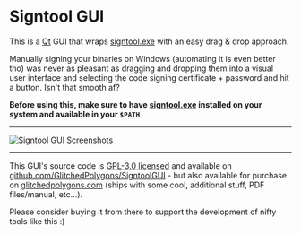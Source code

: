 # Signtool GUI

This is a [Qt](https://www.qt.io) GUI that wraps [signtool.exe](https://docs.microsoft.com/en-us/dotnet/framework/tools/signtool-exe) with an easy drag &amp; drop approach.

Manually signing your binaries on Windows (automating it is even better tho) was never as pleasant as dragging and dropping them into a visual user interface and selecting the code signing certificate + password and hit a button. Isn't that smooth af?

**Before using this, make sure to have [signtool.exe](https://docs.microsoft.com/en-us/dotnet/framework/tools/signtool-exe) installed on your system and available in your `$PATH`**

---

![Signtool GUI Screenshots](https://files.glitchedpolygons.com/api/v1/files/2porakb5izmfdtx3)

---

This GUI's source code is [GPL-3.0 licensed](https://github.com/GlitchedPolygons/SigntoolGUI/blob/main/LICENSE) and available on [github.com/GlitchedPolygons/SigntoolGUI](https://github.com/GlitchedPolygons/SigntoolGUI) - but also available for purchase on [glitchedpolygons.com](https://glitchedpolygons.com) (ships with some cool, additional stuff, PDF files/manual, etc...). 

Please consider buying it from there to support the development of nifty tools like this :)
